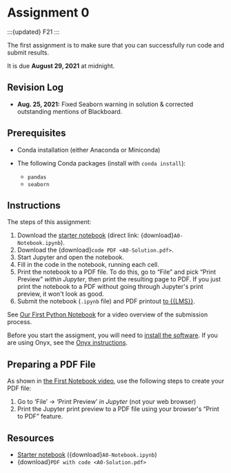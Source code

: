 # Assignment 0

:::{updated} F21
:::

The first assignment is to make sure that you can successfully run code and submit results.

It is due **August 29, 2021** at midnight.

## Revision Log

-   **Aug. 25, 2021:** Fixed Seaborn warning in solution & corrected outstanding mentions of Blackboard.

## Prerequisites

-   Conda installation (either Anaconda or Miniconda)
-   The following Conda packages (install with `conda install`):

    -   `pandas`
    -   `seaborn`

## Instructions

The steps of this assignment:

1. Download the [starter notebook](A0-Notebook.ipynb) (direct link: {download}`A0-Notebook.ipynb`).
2. Download the {download}`code PDF <A0-Solution.pdf>`.
3. Start Jupyter and open the notebook.
3. Fill in the code in the notebook, running each cell.
4. Print the notebook to a PDF file.  To do this, go to “File” and pick “Print Preview” *within Jupyter*, then print the resulting page to PDF.  If you just print the notebook to a PDF without going through Jupyter's print preview, it won't look as good.
5. Submit the notebook (`.ipynb` file) and PDF printout [to {{LMS}}](https://boisestatecanvas.instructure.com/courses/4386/assignments/145576).

See [Our First Python Notebook](../../content/week1/index.md#first-notebook) for a video overview of the submission process.

Before you start the assigment, you will need to [install the software](../../resources/software.md).
If you are using Onyx, see the [Onyx instructions](../../resources/onyx.md).

## Preparing a PDF File

As shown in [the First Notebook video](../../content/week1/index.md#first-notebook), use the following steps to create your PDF file:

1.  Go to ‘File’ → ‘Print Preview’ *in Jupyter* (not your web browser)
2.  Print the Jupyter print preview to a PDF file using your browser's “Print to PDF” feature.

## Resources

- [Starter notebook](A0-Notebook.ipynb) ({download}`A0-Notebook.ipynb`)
- {download}`PDF with code <A0-Solution.pdf>`
